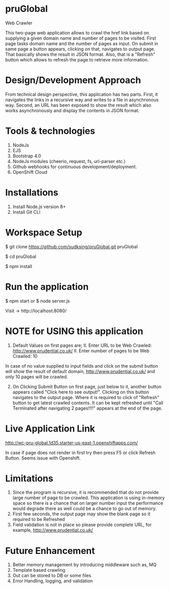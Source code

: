 # pruGlobal
Web Crawler

This two-page web application allows to crawl the href link based on supplying a given domain name and number of pages to be visited. First page tasks domain name and the number of pages as input. On submit in same page a button appears, clicking on that, navigates to output page. That basically shows the result in JSON format. Also, that is a "Refresh" button which allows to refresh the page to retrieve more information.

# Design/Development Approach
From technical design perspective, this application has two parts. First, it navigates the links in a recursive way and writes to a file in asynchronous way. Second, an URL has been exposed to show the result which also works asynchronously and display the contents in JSON format.

# Tools & technologies
1. NodeJs
2. EJS
3. Bootstrap 4.0
4. NodeJs modules (cheerio, request, fs, url-parser etc.)
5. Github webhooks for continuous development/deployment.
6. OpenShift Cloud

# Installations
1. Install Node.js version 8+
2. Install Git CLI

# Workspace Setup
  $ git clone https://github.com/sudksing/pruGlobal.git pruGlobal
  
  $ cd pruGlobal
  
  $ npm install
  
# Run the application
  $ npm start 
    or
  $ node server.js
  
  Visit -> 
  http://localhost:8080/
  
 # NOTE for USING this application
 1. Default Values on first pages are;
    II. Enter URL to be Web Crawled: http://www.prudential.co.uk/
    II. Enter number of pages to be Web Crawled: 10
 
  In case of no value supplied to input fields and click on the submit button will show the result of default domain, http://www.prudential.co.uk/ and only 10 pages will be crawled. 

 2.  On Clicking Submit Button on first page, just below to it, another button appears called "Click here to see output!". Clicking on this button navigates to the output page. Where it is required to click of "Refresh" button to get latest crawled contents. It can be kept refreshed until "Call Terminated after navigating 2 pages!!!!" appears at the end of the page.


# Live Application Link
http://wc-pru-global.1d35.starter-us-east-1.openshiftapps.com/

In case if page does not render in first try then press F5 or click Refresh Button. Seems issue with Openshift.

# Limitations
1. Since the program is recursive, it is recommended that do not provide large number of page to be crawled. This application is using in-memory space so there is a chance that on larger number input the performance would degrade there as well could be a chance to go out of memory.
2. First few seconds, the output page may show the blank page so it required to be Refreshed
3. Field validation is not in place so please provide complete URL, for example, http://www.prudential.co.uk/ 


# Future Enhancement
1. Better memory management by introducing middleware such as, MQ
2. Template based crawling 
3. Out can be stored to DB or some files
4. Error Handling, logging, and validation

